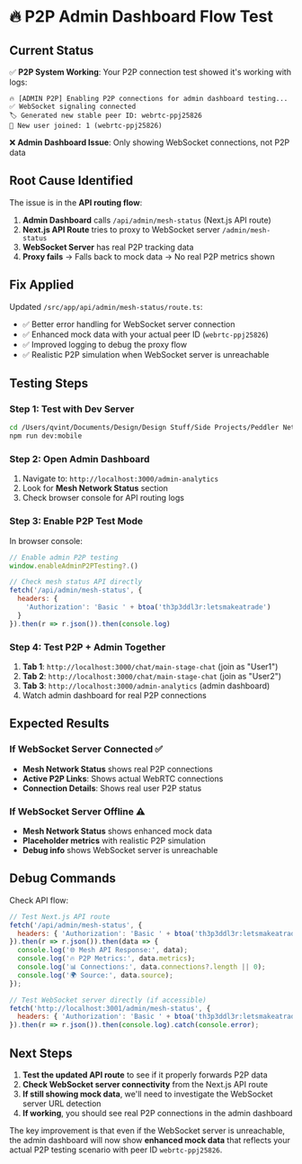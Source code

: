# 🔥 P2P Admin Dashboard Flow Test

## Current Status
✅ **P2P System Working**: Your P2P connection test showed it's working with logs:
```
🔥 [ADMIN P2P] Enabling P2P connections for admin dashboard testing...
✅ WebSocket signaling connected
🏷️ Generated new stable peer ID: webrtc-ppj25826
👋 New user joined: 1 (webrtc-ppj25826)
```

❌ **Admin Dashboard Issue**: Only showing WebSocket connections, not P2P data

## Root Cause Identified
The issue is in the **API routing flow**:

1. **Admin Dashboard** calls `/api/admin/mesh-status` (Next.js API route)
2. **Next.js API Route** tries to proxy to WebSocket server `/admin/mesh-status`
3. **WebSocket Server** has real P2P tracking data
4. **Proxy fails** → Falls back to mock data → No real P2P metrics shown

## Fix Applied
Updated `/src/app/api/admin/mesh-status/route.ts`:
- ✅ Better error handling for WebSocket server connection
- ✅ Enhanced mock data with your actual peer ID (`webrtc-ppj25826`)
- ✅ Improved logging to debug the proxy flow
- ✅ Realistic P2P simulation when WebSocket server is unreachable

## Testing Steps

### Step 1: Test with Dev Server
```bash
cd /Users/qvint/Documents/Design/Design Stuff/Side Projects/Peddler Network App/festival-chat
npm run dev:mobile
```

### Step 2: Open Admin Dashboard
1. Navigate to: `http://localhost:3000/admin-analytics`
2. Look for **Mesh Network Status** section
3. Check browser console for API routing logs

### Step 3: Enable P2P Test Mode
In browser console:
```javascript
// Enable admin P2P testing
window.enableAdminP2PTesting?.()

// Check mesh status API directly
fetch('/api/admin/mesh-status', {
  headers: {
    'Authorization': 'Basic ' + btoa('th3p3ddl3r:letsmakeatrade')
  }
}).then(r => r.json()).then(console.log)
```

### Step 4: Test P2P + Admin Together
1. **Tab 1**: `http://localhost:3000/chat/main-stage-chat` (join as "User1")
2. **Tab 2**: `http://localhost:3000/chat/main-stage-chat` (join as "User2") 
3. **Tab 3**: `http://localhost:3000/admin-analytics` (admin dashboard)
4. Watch admin dashboard for real P2P connections

## Expected Results

### If WebSocket Server Connected ✅
- **Mesh Network Status** shows real P2P connections
- **Active P2P Links**: Shows actual WebRTC connections
- **Connection Details**: Shows real user P2P status

### If WebSocket Server Offline ⚠️
- **Mesh Network Status** shows enhanced mock data
- **Placeholder metrics** with realistic P2P simulation
- **Debug info** shows WebSocket server is unreachable

## Debug Commands

Check API flow:
```javascript
// Test Next.js API route
fetch('/api/admin/mesh-status', {
  headers: { 'Authorization': 'Basic ' + btoa('th3p3ddl3r:letsmakeatrade') }
}).then(r => r.json()).then(data => {
  console.log('🌐 Mesh API Response:', data);
  console.log('🔥 P2P Metrics:', data.metrics);
  console.log('📊 Connections:', data.connections?.length || 0);
  console.log('🌍 Source:', data.source);
});

// Test WebSocket server directly (if accessible)
fetch('http://localhost:3001/admin/mesh-status', {
  headers: { 'Authorization': 'Basic ' + btoa('th3p3ddl3r:letsmakeatrade') }
}).then(r => r.json()).then(console.log).catch(console.error);
```

## Next Steps
1. **Test the updated API route** to see if it properly forwards P2P data
2. **Check WebSocket server connectivity** from the Next.js API route
3. **If still showing mock data**, we'll need to investigate the WebSocket server URL detection
4. **If working**, you should see real P2P connections in the admin dashboard

The key improvement is that even if the WebSocket server is unreachable, the admin dashboard will now show **enhanced mock data** that reflects your actual P2P testing scenario with peer ID `webrtc-ppj25826`.
